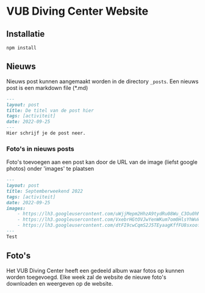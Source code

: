 # VUB Diving Center Website

## Installatie
`npm install`

## Nieuws
Nieuws post kunnen aangemaakt worden in de directory `_posts`. 
Een nieuws post is een markdown file (*.md)
```md
---
layout: post
title: De titel van de post hier
tags: [activiteit]
date: 2022-09-25
---
Hier schrijf je de post neer.
```

### Foto's in nieuws posts
Foto's toevoegen aan een post kan door de URL van de image (liefst google photos)
onder 'images' te plaatsen

```md
---
layout: post
title: Septemberweekend 2022
tags: [activiteit]
date: 2022-09-25
images:
    - https://lh3.googleusercontent.com/uWjjMepm2HhzA9tydRu08Wu_C3Ou0hM7Wfx8BPDDMDLN1IR-3kXLuU_72nF-70gPjaQwhf9WfR7HoSVQqW16-LxGps7zoOFmFhcaWVyKbjAS52gNjkuQF64w-qQFwhyQh_exQB3QNg8
    - https://lh3.googleusercontent.com/VxebrHGtOVJwYenWKum7om0HlsYhWvWVQb4vNcf1XKL74W6YCs5Ddcfz6E5KQCqPb53jKyPA9G944n6LhS5aWinrcc7Q0LmK0qtxi5W5yrzGMUHOsK0d99xsNx7NG2sNrOoAXE5G7-I
    - https://lh3.googleusercontent.com/dtFI9cwCqmS2J5TEyaagKffFU8sxoofTDuYAUv-ccaM0V-QsRklbvfOLE0PpRePOiijFGQ8rdyvZzv7evL8j0Awqc0lkXKmj0fdTiNJSshxN9FvUCM4vdoU3indRdeRy7qhQrRzaDn0
---
Test
```


## Foto's
Het VUB Diving Center heeft een gedeeld album waar fotos op kunnen worden toegevoegd. Elke week zal de website
de nieuwe foto's downloaden en weergeven op de website.
